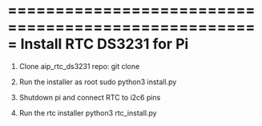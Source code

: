 =====================================================
Install RTC DS3231 for Pi
=====================================================

1. Clone aip_rtc_ds3231 repo:
	git clone 

2. Run the installer as root
	sudo python3 install.py

3. Shutdown pi and connect RTC to i2c6 pins
4. Run the rtc installer
	python3 rtc_install.py





